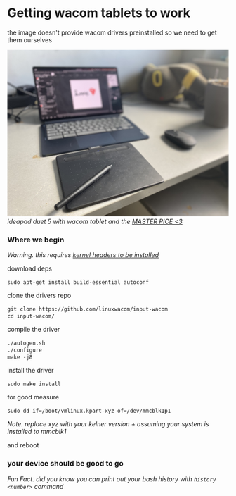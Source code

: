 # Getting wacom tablets to work

the image doesn't provide wacom drivers preinstalled so we need to get them ourselves

![wacom](./assets/wacom-tablet.jpeg)
_ideapad duet 5 with wacom tablet and the [MASTER PICE <3](./assets/love.png)_

### Where we begin

_Warning. this requires [kernel headers to be installed](https://github.com/hexdump0815/imagebuilder/blob/main/doc/installing-kernel-headers.md)_

download deps
```
sudo apt-get install build-essential autoconf
```

clone the drivers repo
```
git clone https://github.com/linuxwacom/input-wacom
cd input-wacom/
```

compile the driver
```
./autogen.sh 
./configure 
make -j8
```

install the driver
```
sudo make install
```

for good measure
```
sudo dd if=/boot/vmlinux.kpart-xyz of=/dev/mmcblk1p1
```
_Note. replace xyz with your kelner version + assuming your system is installed to mmcblk1_

and reboot

### your device should be good to go

_Fun Fact. did you know you can print out your bash history with ```history <number>``` command_